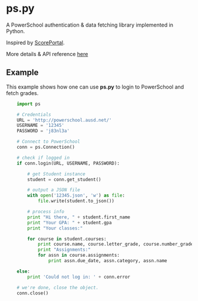 ps.py
=====

A PowerSchool authentication &amp; data fetching library implemented in Python.

Inspired by [ScorePortal](scoreportal.org).

More details & API reference [here](http://ouiliame.github.io/ps.py)

## Example ##
This example shows how one can use **ps.py** to login to PowerSchool and fetch grades.

```python
    import ps

    # Credentials
    URL = 'http://powerschool.ausd.net/'
    USERNAME = '12345'
    PASSWORD = 'j83nl3a'

    # Connect to PowerSchool
    conn = ps.Connection()

    # check if logged in
    if conn.login(URL, USERNAME, PASSWORD):

        # get Student instance
        student = conn.get_student()

        # output a JSON file
        with open('12345.json', 'w') as file:
            file.write(student.to_json())

        # process info
        print "Hi there, " + student.first_name
        print "Your GPA: " + student.gpa
        print "Your classes:"

        for course in student.courses:
            print course.name, course.letter_grade, course.number_grade
            print "Assignments:"
            for assn in course.assignments:
                print assn.due_date, assn.category, assn.name

    else:
        print 'Could not log in: ' + conn.error

    # we're done, close the object.
    conn.close()
```
